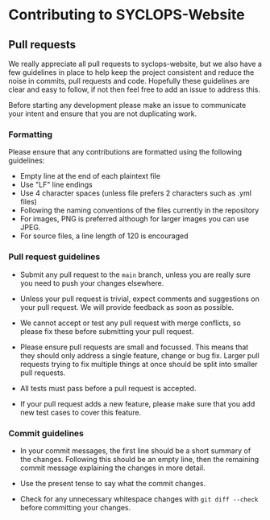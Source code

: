 # Contributing to SYCLOPS-Website

## Pull requests

We really appreciate all pull requests to syclops-website, but we also have a few
guidelines in place to help keep the project consistent and reduce the noise in
commits, pull requests and code. Hopefully these guidelines are clear and easy
to follow, if not then feel free to add an issue to address this.

Before starting any development please make an issue to communicate your intent
and ensure that you are not duplicating work.

### Formatting

Please ensure that any contributions are formatted using the following 
guidelines:

* Empty line at the end of each plaintext file
* Use "LF" line endings
* Use 4 character spaces (unless file prefers 2 characters such as .yml files)
* Following the naming conventions of the files currently in the repository
* For images, PNG is preferred although for larger images you can use JPEG.
* For source files, a line length of 120 is encouraged

### Pull request guidelines

* Submit any pull request to the `main` branch, unless you are really sure
  you need to push your changes elsewhere.

* Unless your pull request is trivial, expect comments and suggestions on your
  pull request. We will provide feedback as soon as possible.

* We cannot accept or test any pull request with merge conflicts, so please fix
  these before submitting your pull request.

* Please ensure pull requests are small and focussed. This means that they
  should only address a single feature, change or bug fix. Larger pull requests
  trying to fix multiple things at once should be split into smaller pull
  requests.

* All tests must pass before a pull request is accepted.

* If your pull request adds a new feature, please make sure that you add new
  test cases to cover this feature.

### Commit guidelines

* In your commit messages, the first line should be a short summary of the
  changes. Following this should be an empty line, then the remaining commit 
  message explaining the changes in more detail.

* Use the present tense to say what the commit changes.

* Check for any unnecessary whitespace changes with `git diff --check` before
  committing your changes.
